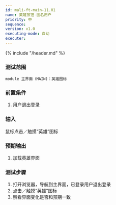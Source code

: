 ```yaml
---
id: mali-ft-main-11.01
name: 英雄按钮-匿名用户
priority: 中
sequence: 
version: v1.0
executing-mode: 自动
executer:   
---
```


{% include "/header.md" %}

### 测试范围
    module 主界面（MAIN)：英雄图标
### 前置条件
1. 用户退出登录

### 输入
鼠标点击／触摸“英雄”图标

### 预期输出
1. 加载英雄界面

### 测试步骤
1. 打开浏览器，导航到主界面，已登录用户退出登录
2. 点击／触摸“英雄”图标
3. 察看界面变化是否和预期一致
